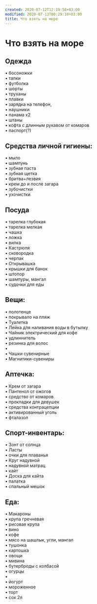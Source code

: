 ```yaml
---
created: 2020-07-12T12:19:58+03:00
modified: 2020-07-13T00:29:10+03:00
title: Что взять на море
---
```


# Что взять на море

## Одежда  
• босоножки  
• тапки  
• футболка  
• шорты  
• труханы  
• плавки  
• зарядка на телефон,   
• наушники  
• панама х2  
• штаны  
• кофта с длинным рукавом от комаров  
• паспорт(?)  

## Средства личной гигиены:   
• мыло  
• шампунь  
• зубная паста  
• зубная щетка  
• бритва+лезвия  
• крем до и после загара  
• зубочистки  
• ухочистки  



## Посуда  
• тарелка глубокая  
• тарелка мелкая  
• чашка  
• ложка  
• вилка  
• Кастрюля   
• сковородка  
• черпак  
• Открывашка   
• крышки для банок  
• штопор  
• шампуры, мангал  
• судочки для еды  

## Вещи:  
• полотенце  
• покрывало на пляж  
• Туалетка  
• Лейка для наливания воды в бутылку  
• Чайник электрический для кофе  
• удлиннитель   
• резинка для волос  
•   
• Чашки сувенирные  
• Магнитики-сувениры  

## Аптечка:  
• Крем от загара   
• Пантенол от ожогов  
• средство от комаров  
• прокладки для девушек  
• средства контрацепции  
• активированный уголь  
• фталазол  

## Спорт-инвентарь:  
• Зонт от солнца  
• Ласты  
• очки для плаванья  
• Круг надувной  
• надувной матрац   
• кайт  
• Доска для кайта  
• палатка  
• спальный мешок  



## Еда:  
• Макароны  
• крупа гречневая  
• рисовая крупа  
• вино  
• кофе  
• мясо на шашлык, угли, мангал  
• тушонка   
• картошка   
• овощи  
• мивина  
• бутерброды с колбасой  
• огурцы  
•   
• йогурт  
• мороженное  
• торт  
• сок 2л
